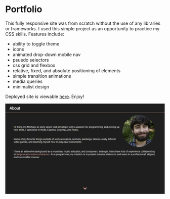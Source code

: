 # Portfolio

This fully responsive site was from scratch without the use of any libraries or frameworks. I used this simple project as an opportunity to practice my CSS skills. Features include:

- ability to toggle theme
- icons
- animated drop-down mobile nav
- psuedo selectors
- css grid and flexbox
- relative, fixed, and absolute positioning of elements
- simple transition animations
- media queries
- minimalist design

Deployed site is viewable <a href="https://michael-rodriguez22.github.io/portfolio/">here</a>. Enjoy!

<img src="./assets/images/screenshot.png">
